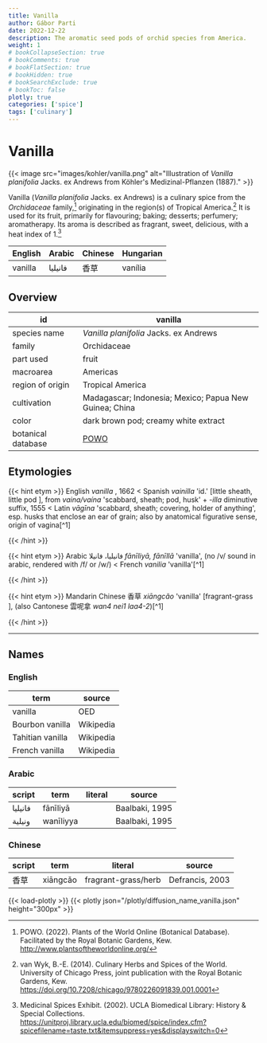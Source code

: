 ```yaml
---
title: Vanilla
author: Gábor Parti
date: 2022-12-22
description: The aromatic seed pods of orchid species from America.
weight: 1
# bookCollapseSection: true
# bookComments: true
# bookFlatSection: true
# bookHidden: true
# bookSearchExclude: true
# bookToc: false
plotly: true
categories: ['spice']
tags: ['culinary']
---
```


# Vanilla

{{< image src="images/kohler/vanilla.png" alt="Illustration of *Vanilla planifolia* Jacks. ex Andrews from Köhler's Medizinal-Pflanzen (1887)." >}}

Vanilla (*Vanilla planifolia* Jacks. ex Andrews) is a culinary spice from the *Orchidaceae* family,[^powo] originating in the region(s) of Tropical America.[^van_wyk_culinary_2014] It is used for its fruit, primarily for flavouring; baking; desserts; perfumery; aromatherapy. Its aroma is described as fragrant, sweet, delicious, with a heat index of 1.[^ucla_medicinal_2002]

|English| Arabic|Chinese|Hungarian|
|-------|-------|-------|---------|
|vanilla|فانيليا|   香草  | vanília |

## Overview

|        id        |                        vanilla                       |
|------------------|------------------------------------------------------|
|   species name   |        *Vanilla planifolia* Jacks. ex Andrews        |
|      family      |                      Orchidaceae                     |
|     part used    |                         fruit                        |
|     macroarea    |                       Americas                       |
| region of origin |                   Tropical America                   |
|    cultivation   |Madagascar; Indonesia; Mexico; Papua New Guinea; China|
|       color      |         dark brown pod; creamy white extract         |
|botanical database|  [POWO](https://powo.science.kew.org/taxon/262578-2) |

## Etymologies

{{< hint etym >}}
English *vanilla* , 1662 < Spanish *vainilla* 'id.' [little sheath, little pod ], from *vaina/vaína* 'scabbard, sheath; pod, husk' + *-illa* diminutive suffix, 1555 < Latin *vāgīna* 'scabbard, sheath; covering, holder of anything', esp. husks that enclose an ear of grain; also by anatomical figurative sense, origin of vagina[^1]

{{< /hint >}}

{{< hint etym >}}
Arabic فانيليا، فانيلا *fānīliyā, fānīllā* 'vanilla', (no /v/ sound in arabic, rendered with /f/ or /w/) < French *vanilia* 'vanilla'[^1]

{{< /hint >}}

{{< hint etym >}}
Mandarin Chinese 香草 *xiāngcǎo* 'vanilla' [fragrant-grass ], (also Cantonese 雲呢拿 *wan4 nei1 laa4-2*)[^1]

{{< /hint >}}

***

## Names

### English

|      term      |  source |
|----------------|---------|
|     vanilla    |   OED   |
| Bourbon vanilla|Wikipedia|
|Tahitian vanilla|Wikipedia|
| French vanilla |Wikipedia|

### Arabic

| script|   term  |literal|    source    |
|-------|---------|-------|--------------|
|فانيليا| fānīliyā|       |Baalbaki, 1995|
| ونيلية|wanīliyya|       |Baalbaki, 1995|

### Chinese

|script|  term  |      literal      |     source    |
|------|--------|-------------------|---------------|
|  香草  |xiāngcǎo|fragrant-grass/herb|Defrancis, 2003|

{{< load-plotly >}}
{{< plotly json="/plotly/diffusion_name_vanilla.json" height="300px" >}}

[^powo]: POWO. (2022). Plants of the World Online (Botanical Database). Facilitated by the Royal Botanic Gardens, Kew. http://www.plantsoftheworldonline.org/
[^van_wyk_culinary_2014]: van Wyk, B.-E. (2014). Culinary Herbs and Spices of the World. University of Chicago Press, joint publication with the Royal Botanic Gardens, Kew. https://doi.org/10.7208/chicago/9780226091839.001.0001
[^ucla_medicinal_2002]: Medicinal Spices Exhibit. (2002). UCLA Biomedical Library: History & Special Collections. https://unitproj.library.ucla.edu/biomed/spice/index.cfm?spicefilename=taste.txt&itemsuppress=yes&displayswitch=0

